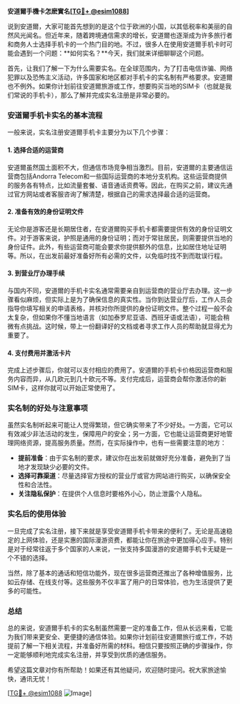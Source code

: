 **安道爾手機卡怎麽實名[[TG💪+ @esim1088](https://t.me/s/esim1088)]**

说到安道爾，大家可能首先想到的是这个位于欧洲的小国，以其低税率和美丽的自然风光闻名。但近年来，随着跨境通信需求的增长，安道爾也逐渐成为许多旅行者和商务人士选择手机卡的一个热门目的地。不过，很多人在使用安道爾手机卡时可能会遇到一个问题：**如何实名？**今天，我们就来详细聊聊这个问题。

首先，让我们了解一下为什么需要实名。在全球范围内，为了打击电信诈骗、网络犯罪以及恐怖主义活动，许多国家和地区都对手机卡的实名制有严格要求。安道爾也不例外。如果你计划前往安道爾旅游或工作，想要购买当地的SIM卡（也就是我们常说的手机卡），那么了解并完成实名注册是非常必要的。

### 安道爾手机卡实名的基本流程

一般来说，实名注册安道爾手机卡主要分为以下几个步骤：

#### 1. 选择合适的运营商
安道爾虽然国土面积不大，但通信市场竞争相当激烈。目前，安道爾的主要通信运营商包括Andorra Telecom和一些国际运营商的本地分支机构。这些运营商提供的服务各有特点，比如流量套餐、语音通话资费等。因此，在购买之前，建议先通过官方网站或者客服咨询了解清楚，根据自己的需求选择最合适的运营商。

#### 2. 准备有效的身份证明文件
无论你是游客还是长期居住者，在安道爾购买手机卡都需要提供有效的身份证明文件。对于游客来说，护照是通用的身份证明；而对于常驻居民，则需要提供当地的身份证件。此外，有些运营商可能会要求你提供额外的信息，比如居住地址证明等。所以，在出发前最好准备好所有必需的文件，以免临时找不到而耽误行程。

#### 3. 到营业厅办理手续
与国内不同，安道爾的手机卡实名通常需要亲自到运营商的营业厅去办理。这一步骤看似麻烦，但实际上是为了确保信息的真实性。当你到达营业厅后，工作人员会指导你填写相关的申请表格，并核对你所提供的身份证明文件。整个过程一般不会太复杂，但如果你不懂当地语言（如加泰罗尼亚语、西班牙语或法语），可能会稍微有点挑战。这时候，带上一份翻译好的文档或者寻求工作人员的帮助就显得尤为重要了。

#### 4. 支付费用并激活卡片
完成上述步骤后，你就可以支付相应的费用了。安道爾的手机卡价格因运营商和服务内容而异，从几欧元到几十欧元不等。支付完成后，运营商会帮你激活你的新SIM卡，这样你就可以开始正常使用了。

### 实名制的好处与注意事项

虽然实名制听起来可能让人觉得繁琐，但它确实带来了不少好处。一方面，它可以有效减少非法活动的发生，保障用户的安全；另一方面，它也能让运营商更好地管理网络资源，提高服务质量。然而，在实际操作中，也有一些需要注意的地方：

- **提前准备**：由于实名制的要求，建议你在出发前就做好充分准备，避免到了当地才发现缺少必要的文件。
- **选择可靠渠道**：尽量选择官方授权的营业厅或官方网站进行购买，以确保安全性和合法性。
- **关注隐私保护**：在提供个人信息时要格外小心，防止泄露个人隐私。

### 实名后的使用体验

一旦完成了实名注册，接下来就是享受安道爾手机卡带来的便利了。无论是高速稳定的上网体验，还是实惠的国际漫游资费，都能让你在旅途中更加得心应手。特别是对于经常往返于多个国家的人来说，一张支持多国漫游的安道爾手机卡无疑是一个不错的选择。

当然，除了基本的通话和短信功能外，现在很多运营商还推出了各种增值服务，比如云存储、在线支付等。这些服务不仅丰富了用户的日常体验，也为生活提供了更多的可能性。

### 总结

总的来说，安道爾手机卡的实名制虽然需要一定的准备工作，但从长远来看，它能为我们带来更安全、更便捷的通信体验。如果你计划前往安道爾旅行或工作，不妨提前了解一下相关流程，并准备好所需的材料。相信只要按照正确的步骤操作，你一定能够顺利地完成实名注册，并享受到优质的通信服务。

希望这篇文章对你有所帮助！如果还有其他疑问，欢迎随时提问。祝大家旅途愉快，通讯无忧！

[[TG💪+ @esim1088](https://t.me/s/esim1088) ![Image](https://i.postimg.cc/4NQfJmqS/Snipaste-2025-05-13-00-14-12.png)]